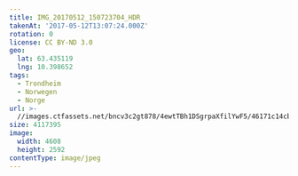 ```yaml
---
title: IMG_20170512_150723704_HDR
takenAt: '2017-05-12T13:07:24.000Z'
rotation: 0
license: CC BY-ND 3.0
geo:
  lat: 63.435119
  lng: 10.398652
tags:
  - Trondheim
  - Norwegen
  - Norge
url: >-
  //images.ctfassets.net/bncv3c2gt878/4ewtTBh1DSgrpaXfilYwF5/46171c14cbaa47852517f002537e22c2/img_20170512_150723704_hdr_34488512102_o
size: 4117395
image:
  width: 4608
  height: 2592
contentType: image/jpeg
---
```



